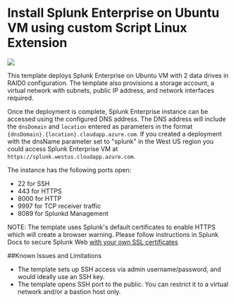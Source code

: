 # Install Splunk Enterprise on Ubuntu VM using custom Script Linux Extension

<a href="https://portal.azure.com/#create/Microsoft.Template/uri/https%3A%2F%2Fraw.githubusercontent.com%2Frarsan%2Fazure-quickstart-templates%2Fmaster%2Fsplunk-on-ubuntu%2Fazuredeploy.json" target="_blank">
    <img src="http://azuredeploy.net/deploybutton.png"/>
</a>

This template deploys Splunk Enterprise on Ubuntu VM with 2 data drives in RAID0 configuration. The template also provisions a storage account, a virtual network with subnets, public IP address, and network interfaces required.

Once the deployment is complete, Splunk Enterprise instance can be accessed using the configured DNS address. The DNS address will include the `dnsDomain` and `location` entered as parameters in the format `{dnsDomain}.{location}.cloudapp.azure.com`. If you created a deployment with the dnsName parameter set to "splunk" in the West US region you could access Splunk Enterprise VM at `https://splunk.westus.cloudapp.azure.com`.

The instance has the following ports open:
* 22 for SSH
* 443 for HTTPS
* 8000 for HTTP
* 9997 for TCP receiver traffic
* 8089 for Splunkd Management

NOTE: The template uses Splunk's default certificates to enable HTTPS which will create a browser warning. Please follow instructions in Splunk Docs to secure Splunk Web [with your own SSL certificates](http://docs.splunk.com/Documentation/Splunk/latest/Security/SecureSplunkWebusingasignedcertificate)

##Known Issues and Limitations

- The template sets up SSH access via admin username/password, and would ideally use an SSH key.
- The template opens SSH port to the public. You can restrict it to a virtual network and/or a bastion host only.
